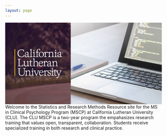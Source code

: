 ```yaml
---
layout: page
---
```



<center>
<img src="https://raw.githubusercontent.com/CLU-MSCP/bedics/master/public/cover.jpg" alt="Jamie" align="right">
</center> 

Welcome to the Statistics and Research Methods Resource site for the MS in Clinical Psychology Program (MSCP) at California Lutheran University (CLU).  The CLU MSCP is a two-year program the empahasizes research training that values open, transparent, collaboration.  Students receive specialized training in both research and clinical practice.


